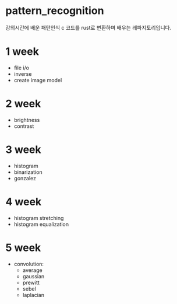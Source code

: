 # pattern_recognition
강의시간에 배운 패턴인식 c 코드를 rust로 변환하며 배우는 레파지토리입니다.

# 1 week
- file i/o
- inverse
- create image model

# 2 week
- brightness
- contrast

# 3 week
- histogram
- binarization
- gonzalez

# 4 week
- histogram stretching
- histogram equalization

# 5 week
- convolution:
    - average
    - gaussian
    - prewitt
    - sebel
    - laplacian